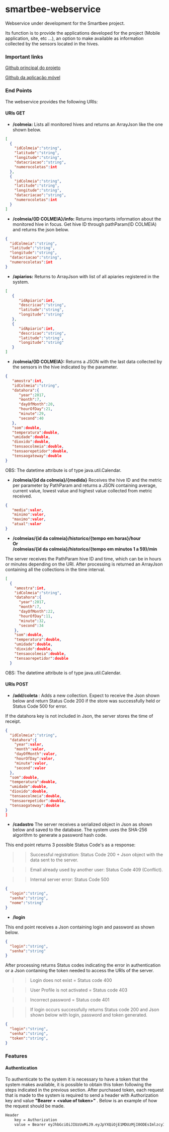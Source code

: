 # smartbee-webservice
Webservice under development for the Smartbee project.

Its function is to provide the applications developed for the project (Mobile application, site, etc ...), an option to make available as information collected by the sensors located in the hives.

### Important links 

[Github principal do projeto](https://github.com/antoniorafaelbraga/smartbee)

[Github da aplicação móvel](https://github.com/alissonlimasilva/MonitorTCCapp)


### End Points
The webservice provides the following URIs:

#### URIs GET
+ <b>/colmeia:</b> 
Lists all monitored hives and returns an ArrayJson like the one shown below.

```json 
[  
  {  
    "idColmeia":"string",
    "latitude":"string",
    "longitude":"string",
    "datacriacao":"string",
    "numerocoletas":int
  },
  {  
    "idColmeia":"string",
    "latitude":"string",
    "longitude":"string",
    "datacriacao":"string",
    "numerocoletas":int
  }
]
```

+ <b>   /colmeia/{ID COLMEIA}/info:</b> Returns importants information about the monitored hive in focus. Get hive ID through pathParam(ID COLMEIA) and returns the json below.

```json 
{  
  "idColmeia":"string",
  "latitude":"string",
  "longitude":"string",
  "datacriacao":"string",
  "numerocoletas":int
}
```

+ <b>/apiarios:</b> Returns to ArrayJson with list of all apiaries registered in the system.


```json
[  
   {  
      "idApiario":int,
      "descricao":"string",
      "latitude":"string",
      "longitude":"string"
   },
   {  
      "idApiario":int,
      "descricao":"string",
      "latitude":"string",
      "longitude":"string"
   }
]
```


+ <b>/colmeia/{ID COLMEIA}:</b> Returns a JSON with the last data collected by the sensors in the hive indicated by the parameter.

```json
{  
   "amostra":int,
   "idColmeia":"string",
   "datahora":{  
      "year":2017,
      "month":7,
      "dayOfMonth":20,
      "hourOfDay":21,
      "minute":29,
      "second":40
   },
   "som":double,
   "temperatura":double,
   "umidade":double,
   "dioxido":double,
   "tensaocolmeia":double,
   "tensaorepetidor":double,
   "tensaogateway":double
}
```

OBS: The datetime attribute is of type java.util.Calendar. 

+ <b>/colmeia/{id da colmeia}/{medida}</b>
Receives the hive ID and the metric per parameter by PathParam and returns a JSON containing average, current value, lowest value and highest value collected from metric received.

```json
{  
   "media":valor,
   "minimo":valor,
   "maximo":valor,
   "atual":valor
}
```

+ <b> /colmeias/{id da colmeia}/historico/{tempo em horas}/hour </br>
Or
<br> /colmeias/{id da colmeia}/historico/{tempo em minutos 1 a 59}/min </b>

The server receives the PathParam hive ID and time, which can be in hours or minutes depending on the URI. After processing is returned an ArrayJson containing all the collections in the time interval.

```json
[  
  {  
    "amostra":int,
    "idColmeia":"string",
    "datahora":{  
      "year":2017,
      "month":7,
      "dayOfMonth":22,
      "hourOfDay":11,
      "minute":32,
      "second":34
    },
    "som":double,
    "temperatura":double,
    "umidade":double,
    "dioxido":double,
    "tensaocolmeia":double,
    "tensaorepetidor":double
  }
```
OBS: The datetime attribute is of type java.util.Calendar.

#### URIs POST
+ <b> /add/coleta </b>: Adds a new collection. Expect to receive the Json shown below and return Status Code 200 if the store was successfully held or Status Code 500 for error.

If the datahora key is not included in Json, the server stores the time of receipt.

```json
{  
  "idColmeia":"string",
  "datahora":{  
    "year":valor,
    "month":valor,
    "dayOfMonth":valor,
    "hourOfDay":valor,
    "minute":valor,
    "second":valor
  },
  "som":double,
  "temperatura":double,
  "umidade":double,
  "dioxido":double,
  "tensaocolmeia":double,
  "tensaorepetidor":double,
  "tensaogateway":double
}
]
```

+ <b>/cadastro</b>
The server receives a serialized object in Json as shown below and saved to the database. The system uses the SHA-256 algorithm to generate a password hash code.

This end point returns 3 possible Status Code's as a response:

>> Successful registration: Status Code 200 + Json object with the data sent to the server.


>> Email already used by another user: Status Code 409 (Conflict).


>> Internal server error: Status Code 500
 
```json
{  
  "login":"string",
  "senha":"string",
  "nome":"string"
}
```

+ <b>/login</b>


This end point receives a Json containing login and password as shown below.

```json
{  
  "login":"string",
  "senha":"string"
}
```

After processing returns Status codes indicating the error in authentication or a Json containing the token needed to access the URIs of the server.

>> Login does not exist = Status code 400

>> User Profile is not activated = Status code 403

>> Incorrect password = Status code 401

>> If login occurs successfully returns Status code 200 and Json shown below with login, password and token generated.

```json
{  
  "login":"string",
  "senha":"string",
  "token":"string",
}
```

### Features

#### Authentication

To authenticate to the system it is necessary to have a token that the system makes available, it is possible to obtain this token following the steps indicated in the previous section. After purchased token, each request that is made to the system is required to send a header with Authorization key and value <b> "Bearer + \<value of token\>" </b>. Below is an example of how the request should be made.

```html
Header 
    key = Authorization 
    value = Bearer eyJhbGciOiJIUzUxMiJ9.eyJpYXQiOjE1MDUzMjI0ODEsImlzcyI6Im
```

